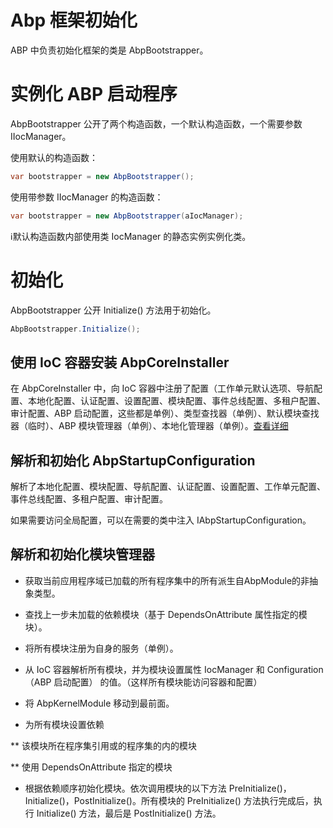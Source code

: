 # Abp 框架初始化

ABP 中负责初始化框架的类是 AbpBootstrapper。

# 实例化 ABP 启动程序

AbpBootstrapper 公开了两个构造函数，一个默认构造函数，一个需要参数 IIocManager。

使用默认的构造函数：

```csharp
var bootstrapper = new AbpBootstrapper();
```

使用带参数 IIocManager 的构造函数：

```csharp
var bootstrapper = new AbpBootstrapper(aIocManager);
```

:information_source:默认构造函数内部使用类 IocManager 的静态实例实例化类。

# 初始化

AbpBootstrapper 公开 Initialize() 方法用于初始化。

```csharp
AbpBootstrapper.Initialize();
```

## 使用 IoC 容器安装 AbpCoreInstaller

在 AbpCoreInstaller 中，向 IoC 容器中注册了配置（工作单元默认选项、导航配置、本地化配置、认证配置、设置配置、模块配置、事件总线配置、多租户配置、审计配置、ABP 启动配置，这些都是单例）、类型查找器（单例）、默认模块查找器（临时）、ABP 模块管理器（单例）、本地化管理器（单例）。[查看详细](abpCoreInstaller.md)

## 解析和初始化 AbpStartupConfiguration

解析了本地化配置、模块配置、导航配置、认证配置、设置配置、工作单元配置、事件总线配置、多租户配置、审计配置。

如果需要访问全局配置，可以在需要的类中注入 IAbpStartupConfiguration。

## 解析和初始化模块管理器

* 获取当前应用程序域已加载的所有程序集中的所有派生自AbpModule的非抽象类型。

* 查找上一步未加载的依赖模块（基于 DependsOnAttribute 属性指定的模块）。

* 将所有模块注册为自身的服务（单例）。

* 从 IoC 容器解析所有模块，并为模块设置属性 IocManager 和 Configuration（ABP 启动配置） 的值。（这样所有模块能访问容器和配置）

* 将 AbpKernelModule 移动到最前面。

* 为所有模块设置依赖

** 该模块所在程序集引用或的程序集的内的模块

** 使用 DependsOnAttribute 指定的模块

* 根据依赖顺序初始化模块。依次调用模块的以下方法 PreInitialize()，Initialize()，PostInitialize()。所有模块的 PreInitialize() 方法执行完成后，执行 Initialize() 方法，最后是 PostInitialize() 方法。


